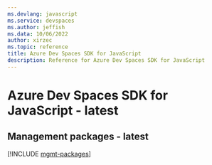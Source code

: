 ```yaml
---
ms.devlang: javascript
ms.service: devspaces
ms.author: jeffish
ms.data: 10/06/2022
author: xirzec
ms.topic: reference
title: Azure Dev Spaces SDK for JavaScript
description: Reference for Azure Dev Spaces SDK for JavaScript
---
```

# Azure Dev Spaces SDK for JavaScript - latest

## Management packages - latest
[!INCLUDE [mgmt-packages](dev-spaces-mgmt-index.md)]